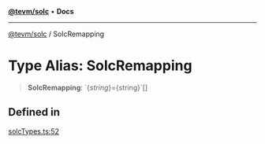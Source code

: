 [**@tevm/solc**](../README.md) • **Docs**

***

[@tevm/solc](../globals.md) / SolcRemapping

# Type Alias: SolcRemapping

> **SolcRemapping**: \`$\{string\}=$\{string\}\`[]

## Defined in

[solcTypes.ts:52](https://github.com/evmts/tevm-monorepo/blob/main/bundler-packages/solc/src/solcTypes.ts#L52)
